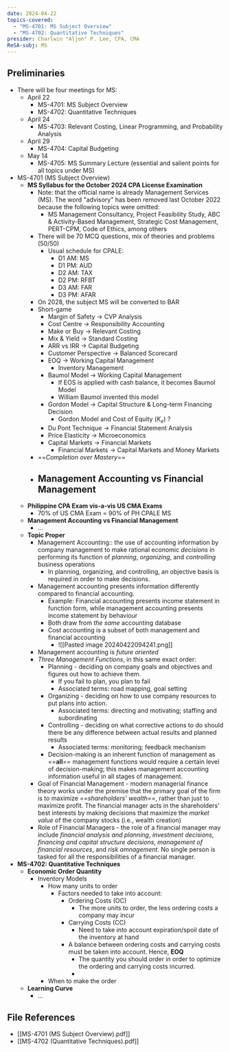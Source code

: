 ```yaml
---
date: 2024-04-22
topics-covered:
  - "MS-4701: MS Subject Overview"
  - "MS-4702: Quantitative Techniques"
presider: Charlwin "Aljon" P. Lee, CPA, CMA
ReSA-subj: MS
---
```

## Preliminaries
- There will be four meetings for MS:
	- April 22
		- MS-4701: MS Subject Overview
		- MS-4702: Quantitative Techniques
	- April 24
		- MS-4703: Relevant Costing, Linear Programming, and Probability Analysis
	- April 29
		- MS-4704: Capital Budgeting
	- May 14
		- MS-4705: MS Summary Lecture (essential and salient points for all topics under MS)
- MS-4701 (MS Subject Overview)
	- **MS Syllabus for the October 2024 CPA License Examination**
		- Note: that the official name is already Management Services (MS). The word "advisory" has been removed last October 2022 because the following topics were omitted:
			- MS Management Consultancy, Project Feasibility Study, ABC & Activity-Based Management, Strategic Cost Management, PERT-CPM, Code of Ethics, among others
		- There will be 70 MCQ questions, mix of theories and problems (50/50)
			- Usual schedule for CPALE:
				- D1 AM: MS
				- D1 PM: AUD
				- D2 AM: TAX
				- D2 PM: RFBT
				- D3 AM: FAR
				- D3 PM: AFAR
		- On 2028, the subject MS will be converted to BAR
		- Short-game
			- Margin of Safety -> CVP Analysis
			- Cost Centre -> Responsibility Accounting
			- Make or Buy -> Relevant Costing
			- Mix & Yield -> Standard Costing
			- ARR vs IRR -> Capital Budgeting
			- Customer Perspective -> Balanced Scorecard
			- EOQ -> Working Capital Management
				- Inventory Management
			- Baumol Model -> Working Capital Management
				- If EOS is applied with cash balance, it becomes Baumol Model
				- William Baumol invented this model
			- Gordon Model -> Capital Structure & Long-term Financing Decision
				- Gordon Model and Cost of Equity ($K_e$) ?
			- Du Pont Technique -> Financial Statement Analysis
			- Price Elasticity -> Microeconomics
			- Capital Markets -> Financial Markets
				- Financial Markets -> Capital Markets and Money Markets
		- ==*Completion over Mastery*==
		- Management Accounting vs Financial Management
			- 
	- **Philippine CPA Exam vis-a-vis US CMA Exams**
		- 70% of US CMA Exam = 90% of PH CPALE MS
	- **Management Accounting vs Financial Management**
		- ...
	- **Topic Proper**
		- Management Accounting:: the use of accounting information by company management to make rational economic *decisions* in performing its function of *planning*, *organizing*, and *controlling* business operations
			- In planning, organizing, and controlling, an objective basis is required in order to make decisions.
		- Management accounting presents information differently compared to financial accounting.
			- Example: Financial accounting presents income statement in function form, while management accounting presents income statement by behaviour
			- Both draw from *the same* accounting database
			- Cost accounting is a subset of both management and financial accounting
				- ![[Pasted image 20240422094241.png]]
		- Management accounting is *future oriented*
		- *Three Management Functions*, in this same exact order:
			- Planning - deciding on company goals and objectives and figures out how to achieve them.
				- If you fail to plan, you plan to fail
				- Associated terms: road mapping, goal setting
			- Organizing - deciding on how to use company resources to put plans into action.
				- Associated terms: directing and motivating; staffing and subordinating
			- Controlling - deciding on what corrective actions to do should there be any difference between actual results and planned results
				- Associated terms: monitoring; feedback mechanism
			- Decision-making is an inherent function of management as ==**all**== management functions would require a certain level of decision-making; this makes management accounting information useful in all stages of management.
		- Goal of Financial Management - modern managerial finance theory works under the premise that the primary goal of the firm is to maximize *==shareholders' wealth==*, rather than just to maximize profit. The financial manager acts in the shareholders' best interests by making decisions that maximize the *market value* of the company stocks (i.e., wealth creation)
		- Role of Financial Managers - the role of a financial manager may include *financial analysis and planning*, *investment decisions*, *financing and capital structure decisions*, *management of financial resources*, and *risk amnagement*. No single person is tasked for all the responsibilities of a financial manager.
- **MS-4702: Quantitative Techniques**
	- **Economic Order Quantity**
		- Inventory Models
			- How many units to order
				- Factors needed to take into account:
					- Ordering Costs (OC)
						- The more units to order, the less ordering costs a company may incur
					- Carrying Costs (CC)
						- Need to take into account expiration/spoil date of the inventory at hand
					- A balance between ordering costs and carrying costs must be taken into account. Hence, **EOQ**
						- The quantity you should order in order to optimize the ordering and carrying costs incurred.
						- 
			- When to make the order
	- **Learning Curve**
		- ...

## File References

- [[MS-4701 (MS Subject Overview).pdf]]
- [[MS-4702 (Quantitative Techniques).pdf]]